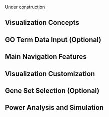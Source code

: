 
Under construction

## Visualization Concepts

## GO Term Data Input (Optional)

## Main Navigation Features

## Visualization Customization

## Gene Set Selection (Optional)

## Power Analysis and Simulation
